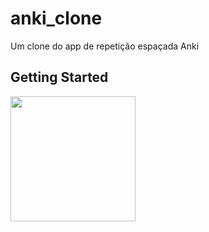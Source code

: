# anki_clone

Um clone do app de repetição espaçada Anki

## Getting Started

<img src="https://user-images.githubusercontent.com/51023093/149381045-9cc8eb91-bc4a-4f63-a7a3-64b83d1b02e9.png" width="200" />

